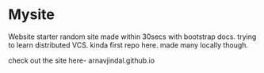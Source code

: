 # Mysite
Website starter
random site made within 30secs with bootstrap docs. 
trying to learn distributed VCS.
kinda first repo here. made many locally though.



check out the site here- arnavjindal.github.io
